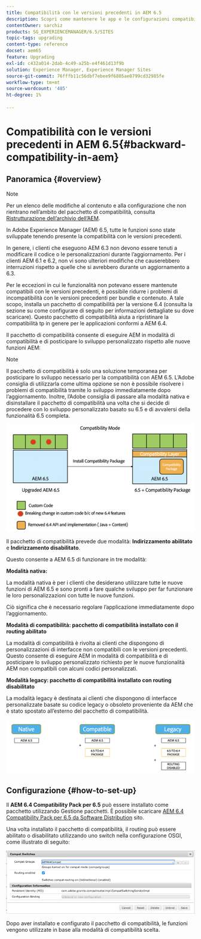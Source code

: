 ```yaml
---
title: Compatibilità con le versioni precedenti in AEM 6.5
description: Scopri come mantenere le app e le configurazioni compatibili con Adobe Experience Manager (AEM) 6.5
contentOwner: sarchiz
products: SG_EXPERIENCEMANAGER/6.5/SITES
topic-tags: upgrading
content-type: reference
docset: aem65
feature: Upgrading
exl-id: c432a014-2dab-4c49-a25b-e4f461d13f9b
solution: Experience Manager, Experience Manager Sites
source-git-commit: 76fffb11c56dbf7ebee9f6805ae0799cd32985fe
workflow-type: tm+mt
source-wordcount: '485'
ht-degree: 1%

---
```


# Compatibilità con le versioni precedenti in AEM 6.5{#backward-compatibility-in-aem}

## Panoramica {#overview}

>[!NOTE]
>
>Per un elenco delle modifiche al contenuto e alla configurazione che non rientrano nell’ambito del pacchetto di compatibilità, consulta [Ristrutturazione dell’archivio dell’AEM](/help/sites-deploying/repository-restructuring.md).

In Adobe Experience Manager (AEM) 6.5, tutte le funzioni sono state sviluppate tenendo presente la compatibilità con le versioni precedenti.

In genere, i clienti che eseguono AEM 6.3 non devono essere tenuti a modificare il codice o le personalizzazioni durante l’aggiornamento. Per i clienti AEM 6.1 e 6.2, non vi sono ulteriori modifiche che causerebbero interruzioni rispetto a quelle che si avrebbero durante un aggiornamento a 6.3.

Per le eccezioni in cui le funzionalità non potevano essere mantenute compatibili con le versioni precedenti, è possibile ridurre i problemi di incompatibilità con le versioni precedenti per bundle e contenuto. A tale scopo, installa un pacchetto di compatibilità per la versione 6.4 (consulta la sezione su come configurare di seguito per informazioni dettagliate su dove scaricare). Questo pacchetto di compatibilità aiuta a ripristinare la compatibilità tp in genere per le applicazioni conformi a AEM 6.4.

Il pacchetto di compatibilità consente di eseguire AEM in modalità di compatibilità e di posticipare lo sviluppo personalizzato rispetto alle nuove funzioni AEM:

>[!NOTE]
>
>Il pacchetto di compatibilità è solo una soluzione temporanea per posticipare lo sviluppo necessario per la compatibilità con AEM 6.5. L’Adobe consiglia di utilizzarla come ultima opzione se non è possibile risolvere i problemi di compatibilità tramite lo sviluppo immediatamente dopo l’aggiornamento. Inoltre, l’Adobe consiglia di passare alla modalità nativa e disinstallare il pacchetto di compatibilità una volta che si decide di procedere con lo sviluppo personalizzato basato su 6.5 e di avvalersi della funzionalità 6.5 completa.

![sase](assets/sase.png)

Il pacchetto di compatibilità prevede due modalità: **Indirizzamento abilitato** e **Indirizzamento disabilitato**.

Questo consente a AEM 6.5 di funzionare in tre modalità:

**Modalità nativa:**

La modalità nativa è per i clienti che desiderano utilizzare tutte le nuove funzioni di AEM 6.5 e sono pronti a fare qualche sviluppo per far funzionare le loro personalizzazioni con tutte le nuove funzioni.

Ciò significa che è necessario regolare l’applicazione immediatamente dopo l’aggiornamento.

**Modalità di compatibilità: pacchetto di compatibilità installato con il routing abilitato**

La modalità di compatibilità è rivolta ai clienti che dispongono di personalizzazioni di interfacce non compatibili con le versioni precedenti. Questo consente di eseguire AEM in modalità di compatibilità e di posticipare lo sviluppo personalizzato richiesto per le nuove funzionalità AEM non compatibili con alcuni codici personalizzati.

**Modalità legacy: pacchetto di compatibilità installato con routing disabilitato**

La modalità legacy è destinata ai clienti che dispongono di interfacce personalizzate basate su codice legacy o obsoleto proveniente da AEM che è stato spostato all’esterno del pacchetto di compatibilità.

![sapte](assets/sapte.png)

## Configurazione {#how-to-set-up}

Il **AEM 6.4 Compatibility Pack per 6.5** può essere installato come pacchetto utilizzando Gestione pacchetti. È possibile scaricare [AEM 6.4 Compatibility Pack per 6.5 da Software Distribution](https://experience.adobe.com/#/downloads/content/software-distribution/en/aem.html?fulltext=compat*&amp;orderby=%40jcr%3Acontent%2Fjcr%3AlastModified&amp;orderby.sort=desc&amp;layout=list&amp;p.offset=0&amp;p.limit=20&amp;package=%2Fcontent%2Fsoftware-distribution%2Fen%2Fdetails.html%2Fcontent%2Fdam%2Faem%2Fpublic%2Fadobe%2Fpackages%2Fcq650%2Fcompatpack%2Faem-compat-cq65-to-cq64) sito.

Una volta installato il pacchetto di compatibilità, il routing può essere abilitato o disabilitato utilizzando uno switch nella configurazione OSGI, come illustrato di seguito:

![Opzioni compatibilità](assets/compat-switches.png)

Dopo aver installato e configurato il pacchetto di compatibilità, le funzioni vengono utilizzate in base alla modalità di compatibilità scelta.
